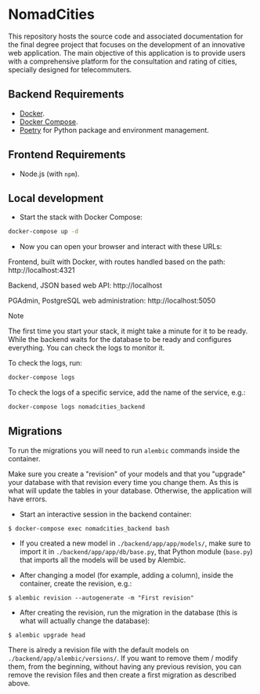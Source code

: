 # NomadCities
This repository hosts the source code and associated documentation for the final degree project that focuses on the development of an innovative web application. The main objective of this application is to provide users with a comprehensive platform for the consultation and rating of cities, specially designed for telecommuters.

## Backend Requirements

* [Docker](https://www.docker.com/).
* [Docker Compose](https://docs.docker.com/compose/install/).
* [Poetry](https://python-poetry.org/) for Python package and environment management.

## Frontend Requirements

* Node.js (with `npm`).

## Local development

* Start the stack with Docker Compose:

```bash
docker-compose up -d
```

* Now you can open your browser and interact with these URLs:

Frontend, built with Docker, with routes handled based on the path: http://localhost:4321

Backend, JSON based web API: http://localhost

PGAdmin, PostgreSQL web administration: http://localhost:5050

> [!NOTE]  
> The first time you start your stack, it might take a minute for it to be ready. While the backend waits for the database to be ready and configures everything. You can check the logs to monitor it.

To check the logs, run:

```bash
docker-compose logs
```

To check the logs of a specific service, add the name of the service, e.g.:

```bash
docker-compose logs nomadcities_backend
```

## Migrations
To run the migrations you will need to run `alembic` commands inside the container.

Make sure you create a "revision" of your models and that you "upgrade" your database with that revision every time you change them. As this is what will update the tables in your database. Otherwise, the application will have errors.

* Start an interactive session in the backend container:

```console
$ docker-compose exec nomadcities_backend bash
```

* If you created a new model in `./backend/app/app/models/`, make sure to import it in `./backend/app/app/db/base.py`, that Python module (`base.py`) that imports all the models will be used by Alembic.

* After changing a model (for example, adding a column), inside the container, create the revision, e.g.:

```console
$ alembic revision --autogenerate -m "First revision"
```

* After creating the revision, run the migration in the database (this is what will actually change the database):

```console
$ alembic upgrade head
```

There is alredy a revision file with the default models on `./backend/app/alembic/versions/`. If you want to remove them / modify them, from the beginning, without having any previous revision, you can remove the revision files and then create a first migration as described above.